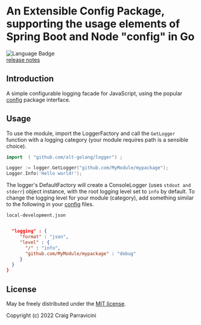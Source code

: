 An Extensible Config Package, supporting the usage elements of Spring Boot and Node "config" in Go
=====================================


![Language Badge](https://img.shields.io/github/languages/top/alt-golang/logger) <br/>
[release notes](https://github.com/alt-golang/logger/blob/main/HISTORY.md)

<a name="intro">Introduction</a>
--------------------------------
A simple configurable logging facade for JavaScript, using the popular [config](https://www.npmjs.com/package/config)
package interface.

<a name="usage">Usage</a>
-------------------------

To use the module, import the LoggerFactory and call the `GetLogger` function with a logging category (your module
requires path is a sensible choice).

```go
import  ( "github.com/alt-golang/logger") ;

Logger := logger.GetLogger("github.com/MyModule/mypackage");
Logger.Info('Hello world!');

```

The logger's DefaultFactory will create a ConsoleLogger (uses `stdout and stderr`) object instance, with the root logging level
set to `info` by default.  To change the logging level for your module (category), add something similar to the
following in your [config](https://github.com/alt-golang/config) files.

`local-development.json`
```json

  "logging" : {
     "format" : "json",
     "level" : {
       "/" : "info",
       "github.com/MyModule/mypackage" : "debug"
     }
  }
}
```

<a name="license">License</a>
-----------------------------

May be freely distributed under the [MIT license](https://raw.githubusercontent.com/alt-javascript/config/main/LICENSE).

Copyright (c) 2022 Craig Parravicini    
